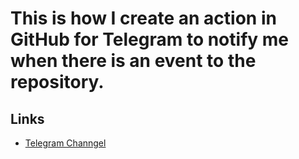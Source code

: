# This is how I create an action in GitHub for Telegram to notify me when there is an event to the repository.

## Links

* [Telegram Channgel](https://t.me/StayAliveClauAlways_bot)

